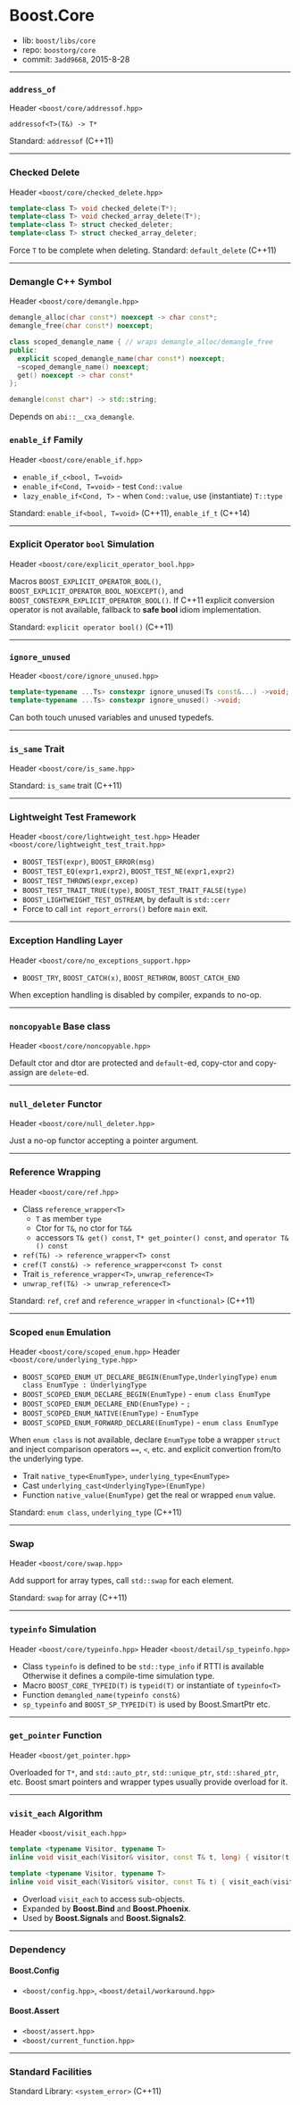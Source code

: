 # Boost.Core

* lib: `boost/libs/core`
* repo: `boostorg/core`
* commit: `3add9668`, 2015-8-28

------
### `address_of`

Header `<boost/core/addressof.hpp>`

`addressof<T>(T&) -> T*`

Standard: `addressof` (C++11)

------
### Checked Delete

Header `<boost/core/checked_delete.hpp>`

```c++
template<class T> void checked_delete(T*); 
template<class T> void checked_array_delete(T*); 
template<class T> struct checked_deleter;
template<class T> struct checked_array_deleter;
```

Force `T` to be complete when deleting.
Standard: `default_delete` (C++11)

------
### Demangle C++ Symbol

Header `<boost/core/demangle.hpp>`

```c++
demangle_alloc(char const*) noexcept -> char const*;
demangle_free(char const*) noexcept;

class scoped_demangle_name { // wraps demangle_alloc/demangle_free
public:
  explicit scoped_demangle_name(char const*) noexcept;
  ~scoped_demangle_name() noexcept;
  get() noexcept -> char const*
};

demangle(const char*) -> std::string;
```

Depends on `abi::__cxa_demangle`.

### `enable_if` Family

Header `<boost/core/enable_if.hpp>`

* `enable_if_c<bool, T=void>`
* `enable_if<Cond, T=void>` - test `Cond::value`
* `lazy_enable_if<Cond, T>` - when `Cond::value`, use (instantiate) `T::type`

Standard: `enable_if<bool, T=void>` (C++11), `enable_if_t` (C++14)

------
### Explicit Operator `bool` Simulation

Header `<boost/core/explicit_operator_bool.hpp>`

Macros `BOOST_EXPLICIT_OPERATOR_BOOL()`, `BOOST_EXPLICIT_OPERATOR_BOOL_NOEXCEPT()`,
and `BOOST_CONSTEXPR_EXPLICIT_OPERATOR_BOOL()`. If C++11 explicit conversion operator
is not available, fallback to **safe bool** idiom implementation.

Standard: `explicit operator bool()` (C++11)

------
### `ignore_unused`

Header `<boost/core/ignore_unused.hpp>`

```C++
template<typename ...Ts> constexpr ignore_unused(Ts const&...) ->void;
template<typename ...Ts> constexpr ignore_unused() ->void;
```

Can both touch unused variables and unused typedefs.

------
### `is_same` Trait

Header `<boost/core/is_same.hpp>`

Standard: `is_same` trait (C++11)

------
### Lightweight Test Framework

Header `<boost/core/lightweight_test.hpp>`
Header `<boost/core/lightweight_test_trait.hpp>`

* `BOOST_TEST(expr)`, `BOOST_ERROR(msg)`
* `BOOST_TEST_EQ(expr1,expr2)`, `BOOST_TEST_NE(expr1,expr2)`
* `BOOST_TEST_THROWS(expr,excep)`
* `BOOST_TEST_TRAIT_TRUE(type)`, `BOOST_TEST_TRAIT_FALSE(type)`
* `BOOST_LIGHTWEIGHT_TEST_OSTREAM`, by default is `std::cerr`
* Force to call `int report_errors()` before `main` exit.

------
### Exception Handling Layer

Header `<boost/core/no_exceptions_support.hpp>`

* `BOOST_TRY`, `BOOST_CATCH(x)`, `BOOST_RETHROW`, `BOOST_CATCH_END`

When exception handling is disabled by compiler, expands to no-op.

------
### `noncopyable` Base class

Header `<boost/core/noncopyable.hpp>`

Default ctor and dtor are protected and `default`-ed, copy-ctor and copy-assign are `delete`-ed.

------
### `null_deleter` Functor

Header `<boost/core/null_deleter.hpp>`

Just a no-op functor accepting a pointer argument.

------
### Reference Wrapping

Header `<boost/core/ref.hpp>`

* Class `reference_wrapper<T>`
  * `T` as member `type`
  * Ctor for `T&`, no ctor for `T&&`
  * accessors `T& get() const`, `T* get_pointer() const`, and `operator T&() const`
* `ref(T&) -> reference_wrapper<T> const`
* `cref(T const&) -> reference_wrapper<const T> const`
* Trait `is_reference_wrapper<T>`, `unwrap_reference<T>`
* `unwrap_ref(T&) -> unwrap_reference<T>`

Standard: `ref`, `cref` and `reference_wrapper` in `<functional>` (C++11)

------
### Scoped `enum` Emulation

Header `<boost/core/scoped_enum.hpp>`
Header `<boost/core/underlying_type.hpp>`

* `BOOST_SCOPED_ENUM_UT_DECLARE_BEGIN(EnumType,UnderlyingType)`
  `enum class EnumType : UnderlyingType`
* `BOOST_SCOPED_ENUM_DECLARE_BEGIN(EnumType)` - `enum class EnumType`
* `BOOST_SCOPED_ENUM_DECLARE_END(EnumType)` - `;`
* `BOOST_SCOPED_ENUM_NATIVE(EnumType)` - `EnumType`
* `BOOST_SCOPED_ENUM_FORWARD_DECLARE(EnumType)` - `enum class EnumType`

When `enum class` is not available, declare `EnumType` tobe a wrapper `struct`
and inject comparison operators `==`, `<`, etc. and explicit convertion from/to
the underlying type.

* Trait `native_type<EnumType>`, `underlying_type<EnumType>`
* Cast `underlying_cast<UnderlyingType>(EnumType)`
* Function `native_value(EnumType)` get the real or wrapped `enum` value.

Standard: `enum class`, `underlying_type` (C++11)

------
### Swap

Header `<boost/core/swap.hpp>`

Add support for array types, call `std::swap` for each element.

Standard: `swap` for array (C++11)

------
### `typeinfo` Simulation

Header `<boost/core/typeinfo.hpp>`
Header `<boost/detail/sp_typeinfo.hpp>`

* Class `typeinfo` is defined to be `std::type_info` if RTTI is available
  Otherwise it defines a compile-time simulation type.
* Macro `BOOST_CORE_TYPEID(T)` is `typeid(T)` or instantiate of `typeinfo<T>`
* Function `demangled_name(typeinfo const&)`
* `sp_typeinfo` and `BOOST_SP_TYPEID(T)` is used by Boost.SmartPtr etc.

------
### `get_pointer` Function

Header `<boost/get_pointer.hpp>`

Overloaded for `T*`, and `std::auto_ptr`, `std::unique_ptr`, `std::shared_ptr`, etc.
Boost smart pointers and wrapper types usually provide overload for it.

------
### `visit_each` Algorithm

Header `<boost/visit_each.hpp>`

```c++
template <typename Visitor, typename T>
inline void visit_each(Visitor& visitor, const T& t, long) { visitor(t); }          // fallback

template <typename Visitor, typename T>
inline void visit_each(Visitor& visitor, const T& t) { visit_each(visitor, t, 0); } // entrance
```
* Overload `visit_each` to access sub-objects.
* Expanded by **Boost.Bind** and **Boost.Phoenix**.
* Used by **Boost.Signals** and **Boost.Signals2**.

------
### Dependency

#### Boost.Config

* `<boost/config.hpp>`, `<boost/detail/workaround.hpp>`

#### Boost.Assert

* `<boost/assert.hpp>`
* `<boost/current_function.hpp>`

------
### Standard Facilities

Standard Library: `<system_error>` (C++11)
